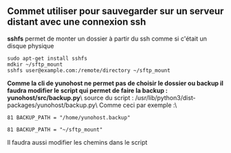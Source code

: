 ## Commet utiliser pour sauvegarder sur un serveur distant avec une connexion ssh

**sshfs** permet de monter un dossier à partir du ssh comme si c'était un disque physique
```
sudo apt-get install sshfs
mdkir ~/sftp_mount
sshfs user@example.com:/remote/directory ~/sftp_mount
```

**Comme la cli de yunohost ne permet pas de choisir le dossier ou backup il faudra modifier le script qui permet de faire la backup : yunohost/src/backup.py**\\
source du script : /usr/lib/python3/dist-packages/yunohost/backup.py\\
Comme ceci par exemple :\\
```
81 BACKUP_PATH = "/home/yunohost.backup"
```
```
81 BACKUP_PATH = "~/sftp_mount"
```

Il faudra aussi modifier les chemins dans le script

